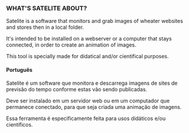 ### WHAT'S SATELITE ABOUT?

Satelite is a software that monitors and grab images of wheater websites and stores then in a local folder. 

It's intended to be installed on a webserver or a computer that stays connected, in order to create an animation of images.

This tool is specially made for didatical and/or cientifical purposes.


#### Português

Satelite é um software que monitora e descarrega imagens de sites de previsão do tempo conforme estas vão sendo publicadas. 

Deve ser instalado em um servidor web ou em um computador que permanece conectado, para que seja criada uma animação de imagens.

Essa ferramenta é especificamente feita para usos didáticos e/ou científicos.
